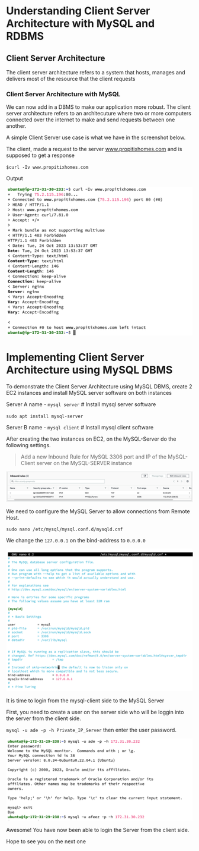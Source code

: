 
# Understanding Client Server Architecture with MySQL and RDBMS

## Client Server Architecture

The client server architecture refers to a system that hosts, manages and delivers most of the resource that the client requests


### Client Server Architecture with MySQL

We can now add in a DBMS to make our application more robust. The client server architecture refers to an architecuture where two or more computers connected over the internet to make and send requests between one another.

A simple Client Server use case is what we have in the screenshot below.

The client, made a request to the server www.propitixhomes.com and is supposed to get a response

`$curl -Iv www.propitixhomes.com`

Output

<img src="images/image1.png" width="600">


# Implementing Client Server Architecture using MySQL DBMS

To demonstrate the Client Server Architecture using MySQL DBMS, create 2 EC2 instances and install MySQL server software on both instances

Server A name - `mysql server` # Install mysql server software 

`sudo apt install mysql-server`

Server B name - `mysql client` # Install mysql client software

After creating the two instances on EC2, on the MySQL-Server do the following settings.

> Add a new Inbound Rule for MySQL 3306 port and IP of the MySQL-Client server on the MySQL-SERVER instance

<img src="images/image2.png" width="600">

We need to configure the MySQL Server to allow connections from Remote Host.

```
sudo nano /etc/mysql/mysql.conf.d/mysqld.cnf 
```

We change the `127.0.0.1` on the bind-address to `0.0.0.0`

<img src="images/image3.png" width="600">

It is time to login from the mysql-client side to the MySQL Server

First, you need to create a user on the server side who will be loggin into the server from the client side.

`mysql -u ade -p -h Private_IP_Server` then enter the user password. 

<img src="images/image4.png" width="600">

Awesome! You have now been able to login the Server from the client side. 

Hope to see you on the next one




